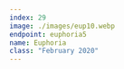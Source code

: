 ```yaml
---
index: 29
image: ./images/eup10.webp
endpoint: euphoria5
name: Euphoria
class: "February 2020"
---
```

